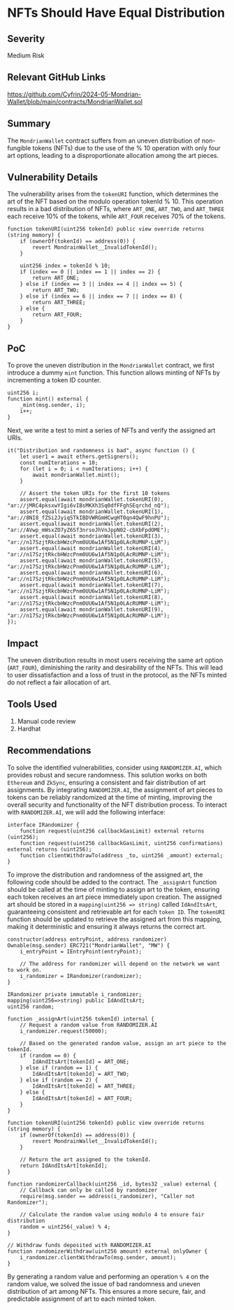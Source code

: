 # NFTs Should Have Equal Distribution

## Severity
Medium Risk

## Relevant GitHub Links
https://github.com/Cyfrin/2024-05-Mondrian-Wallet/blob/main/contracts/MondrianWallet.sol

## Summary
The `MondrianWallet` contract suffers from an uneven distribution of non-fungible tokens (NFTs) due to the use of the % 10 operation with only four art options, leading to a disproportionate allocation among the art pieces.

## Vulnerability Details
The vulnerability arises from the `tokenURI` function, which determines the art of the NFT based on the modulo operation tokenId % 10. This operation results in a bad distribution of NFTs, where `ART_ONE`, `ART_TWO`, and `ART_THREE` each receive 10% of the tokens, while `ART_FOUR` receives 70% of the tokens.

```
function tokenURI(uint256 tokenId) public view override returns (string memory) {
    if (ownerOf(tokenId) == address(0)) {
        revert MondrainWallet__InvalidTokenId();
    }
    
    uint256 index = tokenId % 10;
    if (index == 0 || index == 1 || index == 2) {
        return ART_ONE;
    } else if (index == 3 || index == 4 || index == 5) {
        return ART_TWO;
    } else if (index == 6 || index == 7 || index == 8) {
        return ART_THREE;
    } else {
        return ART_FOUR;
    }
}
```
## PoC
To prove the uneven distribution in the `MondrianWallet` contract, we first introduce a dummy `mint` function. This function allows minting of NFTs by incrementing a token ID counter.

```
uint256 i;
function mint() external {
    _mint(msg.sender, i);
    i++;
}
```
Next, we write a test to mint a series of NFTs and verify the assigned art URIs.

```
it("Distribution and randomness is bad", async function () {
    let user1 = await ethers.getSigners();
    const numIterations = 10;
    for (let i = 0; i < numIterations; i++) {
        await mondrianWallet.mint();
    }

    // Assert the token URIs for the first 10 tokens
    assert.equal(await mondrianWallet.tokenURI(0), "ar://jMRC4pksxwYIgi6vIBsMKXh3Sq0dfFFghSEqrchd_nQ");
    assert.equal(await mondrianWallet.tokenURI(1), "ar://8NI8_fZSi2JyiqSTkIBDVWRGmHCwqHT0qn4QwF9hnPU");
    assert.equal(await mondrianWallet.tokenURI(2), "ar://AVwp_mWsxZO7yZ6Sf3nrsoJhVnJppN02-cbXbFpdOME");
    assert.equal(await mondrianWallet.tokenURI(3), "ar://n17SzjtRkcbHWzcPnm0UU6w1Af5N1p0LAcRUMNP-LiM");
    assert.equal(await mondrianWallet.tokenURI(4), "ar://n17SzjtRkcbHWzcPnm0UU6w1Af5N1p0LAcRUMNP-LiM");
    assert.equal(await mondrianWallet.tokenURI(5), "ar://n17SzjtRkcbHWzcPnm0UU6w1Af5N1p0LAcRUMNP-LiM");
    assert.equal(await mondrianWallet.tokenURI(6), "ar://n17SzjtRkcbHWzcPnm0UU6w1Af5N1p0LAcRUMNP-LiM");
    assert.equal(await mondrianWallet.tokenURI(7), "ar://n17SzjtRkcbHWzcPnm0UU6w1Af5N1p0LAcRUMNP-LiM");
    assert.equal(await mondrianWallet.tokenURI(8), "ar://n17SzjtRkcbHWzcPnm0UU6w1Af5N1p0LAcRUMNP-LiM");
    assert.equal(await mondrianWallet.tokenURI(9), "ar://n17SzjtRkcbHWzcPnm0UU6w1Af5N1p0LAcRUMNP-LiM");
});
```
## Impact
The uneven distribution results in most users receiving the same art option (`ART_FOUR`), diminishing the rarity and desirability of the NFTs. This will lead to user dissatisfaction and a loss of trust in the protocol, as the NFTs minted do not reflect a fair allocation of art.

## Tools Used

1. Manual code review
2. Hardhat

## Recommendations
To solve the identified vulnerabilities, consider using `RANDOMIZER.AI`, which provides robust and secure randomness. This solution works on both `Ethereum` and `ZkSync`, ensuring a consistent and fair distribution of art assignments. By integrating `RANDOMIZER.AI`, the assignment of art pieces to tokens can be reliably randomized at the time of minting, improving the overall security and functionality of the NFT distribution process. To interact with `RANDOMIZER.AI`, we will add the following interface:

```
interface IRandomizer {
    function request(uint256 callbackGasLimit) external returns (uint256);
    function request(uint256 callbackGasLimit, uint256 confirmations) external returns (uint256);
    function clientWithdrawTo(address _to, uint256 _amount) external;
}
```
To improve the distribution and randomness of the assigned art, the following code should be added to the contract. The `_assignArt` function should be called at the time of minting to assign art to the token, ensuring each token receives an art piece immediately upon creation. The assigned art should be stored in a `mapping(uint256 => string)` called `IdAndItsArt`, guaranteeing consistent and retrievable art for each `token ID`. The `tokenURI` function should be updated to retrieve the assigned art from this mapping, making it deterministic and ensuring it always returns the correct art.

```
constructor(address entryPoint, address randomizer) Ownable(msg.sender) ERC721("MondrianWallet", "MW") {
    i_entryPoint = IEntryPoint(entryPoint);

    // The address for randomizer will depend on the network we want to work on.
    i_randomizer = IRandomizer(randomizer);
}

IRandomizer private immutable i_randomizer;
mapping(uint256=>string) public IdAndItsArt;
uint256 random;

function _assignArt(uint256 tokenId) internal {
    // Request a random value from RANDOMIZER.AI
    i_randomizer.request(50000);

    // Based on the generated random value, assign an art piece to the tokenId.
    if (random == 0) {
        IdAndItsArt[tokenId] = ART_ONE;
    } else if (random == 1) {
        IdAndItsArt[tokenId] = ART_TWO;
    } else if (random == 2) {
        IdAndItsArt[tokenId] = ART_THREE;
    } else {
        IdAndItsArt[tokenId] = ART_FOUR;
    }
}

function tokenURI(uint256 tokenId) public view override returns (string memory) {
    if (ownerOf(tokenId) == address(0)) {
        revert MondrainWallet__InvalidTokenId();
    }

    // Return the art assigned to the tokenId.
    return IdAndItsArt[tokenId];
}

function randomizerCallback(uint256 _id, bytes32 _value) external {
    // Callback can only be called by randomizer
    require(msg.sender == address(i_randomizer), "Caller not Randomizer");

    // Calculate the random value using modulo 4 to ensure fair distribution
    random = uint256(_value) % 4;
}

// Withdraw funds deposited with RANDOMIZER.AI 
function randomizerWithdraw(uint256 amount) external onlyOwner {
    i_randomizer.clientWithdrawTo(msg.sender, amount);
}
```
By generating a random value and performing an operation `% 4` on the random value, we solved the issue of bad randomness and uneven distribution of art among NFTs. This ensures a more secure, fair, and predictable assignment of art to each minted token.